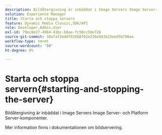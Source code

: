 ```yaml
---
description: Bildåtergivning är inbäddat i Image Servers Image Server- och Platform Server-komponenter.
solution: Experience Manager
title: Starta och stoppa servern
feature: Dynamic Media Classic,SDK/API
role: Developer,Admin,User
exl-id: 79ec6e27-4964-41bc-b8ae-fc50cc59e728
source-git-commit: 38afaf2ed0f01868f02e236e941b23eed5b790aa
workflow-type: tm+mt
source-wordcount: '50'
ht-degree: 0%

---
```


# Starta och stoppa servern{#starting-and-stopping-the-server}

Bildåtergivning är inbäddat i Image Servers Image Server- och Platform Server-komponenter.

Mer information finns i dokumentationen om bildservering.
